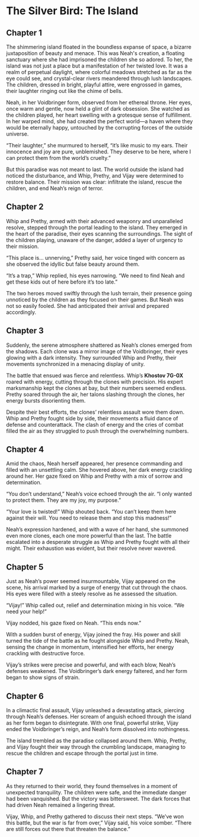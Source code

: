 # The Silver Bird: The Island

## Chapter 1

The shimmering island floated in the boundless expanse of space, a bizarre juxtaposition of beauty and menace. This was Neah's creation, a floating sanctuary where she had imprisoned the children she so adored. To her, the island was not just a place but a manifestation of her twisted love. It was a realm of perpetual daylight, where colorful meadows stretched as far as the eye could see, and crystal-clear rivers meandered through lush landscapes. The children, dressed in bright, playful attire, were engrossed in games, their laughter ringing out like the chime of bells.

Neah, in her Voidbringer form, observed from her ethereal throne. Her eyes, once warm and gentle, now held a glint of dark obsession. She watched as the children played, her heart swelling with a grotesque sense of fulfillment. In her warped mind, she had created the perfect world—a haven where they would be eternally happy, untouched by the corrupting forces of the outside universe.

“Their laughter,” she murmured to herself, “it’s like music to my ears. Their innocence and joy are pure, unblemished. They deserve to be here, where I can protect them from the world’s cruelty.”

But this paradise was not meant to last. The world outside the island had noticed the disturbance, and Whip, Prethy, and Vijay were determined to restore balance. Their mission was clear: infiltrate the island, rescue the children, and end Neah’s reign of terror.

## Chapter 2

Whip and Prethy, armed with their advanced weaponry and unparalleled resolve, stepped through the portal leading to the island. They emerged in the heart of the paradise, their eyes scanning the surroundings. The sight of the children playing, unaware of the danger, added a layer of urgency to their mission.

“This place is… unnerving,” Prethy said, her voice tinged with concern as she observed the idyllic but false beauty around them.

“It’s a trap,” Whip replied, his eyes narrowing. “We need to find Neah and get these kids out of here before it’s too late.”

The two heroes moved swiftly through the lush terrain, their presence going unnoticed by the children as they focused on their games. But Neah was not so easily fooled. She had anticipated their arrival and prepared accordingly.

## Chapter 3

Suddenly, the serene atmosphere shattered as Neah’s clones emerged from the shadows. Each clone was a mirror image of the Voidbringer, their eyes glowing with a dark intensity. They surrounded Whip and Prethy, their movements synchronized in a menacing display of unity.

The battle that ensued was fierce and relentless. Whip’s **Khostov 7G-0X** roared with energy, cutting through the clones with precision. His expert marksmanship kept the clones at bay, but their numbers seemed endless. Prethy soared through the air, her talons slashing through the clones, her energy bursts disorienting them.

Despite their best efforts, the clones’ relentless assault wore them down. Whip and Prethy fought side by side, their movements a fluid dance of defense and counterattack. The clash of energy and the cries of combat filled the air as they struggled to push through the overwhelming numbers.

## Chapter 4

Amid the chaos, Neah herself appeared, her presence commanding and filled with an unsettling calm. She hovered above, her dark energy crackling around her. Her gaze fixed on Whip and Prethy with a mix of sorrow and determination.

“You don’t understand,” Neah’s voice echoed through the air. “I only wanted to protect them. They are my joy, my purpose.”

“Your love is twisted!” Whip shouted back. “You can’t keep them here against their will. You need to release them and stop this madness!”

Neah’s expression hardened, and with a wave of her hand, she summoned even more clones, each one more powerful than the last. The battle escalated into a desperate struggle as Whip and Prethy fought with all their might. Their exhaustion was evident, but their resolve never wavered.

## Chapter 5

Just as Neah’s power seemed insurmountable, Vijay appeared on the scene, his arrival marked by a surge of energy that cut through the chaos. His eyes were filled with a steely resolve as he assessed the situation.

“Vijay!” Whip called out, relief and determination mixing in his voice. “We need your help!”

Vijay nodded, his gaze fixed on Neah. “This ends now.”

With a sudden burst of energy, Vijay joined the fray. His power and skill turned the tide of the battle as he fought alongside Whip and Prethy. Neah, sensing the change in momentum, intensified her efforts, her energy crackling with destructive force.

Vijay’s strikes were precise and powerful, and with each blow, Neah’s defenses weakened. The Voidbringer’s dark energy faltered, and her form began to show signs of strain.

## Chapter 6

In a climactic final assault, Vijay unleashed a devastating attack, piercing through Neah’s defenses. Her scream of anguish echoed through the island as her form began to disintegrate. With one final, powerful strike, Vijay ended the Voidbringer’s reign, and Neah’s form dissolved into nothingness.

The island trembled as the paradise collapsed around them. Whip, Prethy, and Vijay fought their way through the crumbling landscape, managing to rescue the children and escape through the portal just in time.

## Chapter 7

As they returned to their world, they found themselves in a moment of unexpected tranquility. The children were safe, and the immediate danger had been vanquished. But the victory was bittersweet. The dark forces that had driven Neah remained a lingering threat.

Vijay, Whip, and Prethy gathered to discuss their next steps. “We’ve won this battle, but the war is far from over,” Vijay said, his voice somber. “There are still forces out there that threaten the balance.”
